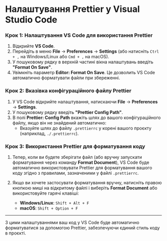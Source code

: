# Налаштування Prettier у Visual Studio Code

### Крок 1: Налаштування VS Code для використання Prettier

1. Відкрийте **VS Code**.
2. Перейдіть в меню **File** → **Preferences** → **Settings** (або натисніть `Ctrl + ,` на Windows/Linux або `Cmd + ,` на macOS).
3. У пошуковому рядку в верхній частині вікна налаштувань введіть **"Format On Save"**.
4. Увімкніть параметр **Editor: Format On Save**. Це дозволить VS Code автоматично форматувати файли при збереженні.

### Крок 2: Вказівка конфігураційного файлу Prettier

1. У VS Code відкрийте налаштування, натискаючи **File** → **Preferences** → **Settings**.
2. У пошуковому рядку введіть **"Prettier Config Path"**.
3. В полі **Prettier: Config Path** вкажіть шлях до вашого конфігураційного файлу, якщо він не знайдений автоматично:
   - Вказуйте шлях до файлу `.prettierrc` у корені вашого проєкту (наприклад, `./.prettierrc`).

### Крок 3: Використання Prettier для форматування коду

1. Тепер, коли ви будете зберігати файл (або вручну запускати форматування через команду **Format Document**), VS Code буде автоматично використовувати Prettier для форматування вашого коду згідно з правилами, зазначеними у файлі `.prettierrc`.

2. Якщо ви хочете застосувати форматування вручну, натисніть правою кнопкою миші на відкритому файлі і виберіть **Format Document** або використовуйте гарячі клавіші:
   - **Windows/Linux**: `Shift + Alt + F`
   - **macOS**: `Shift + Option + F`

---

З цими налаштуваннями ваш код у VS Code буде автоматично форматуватися за допомогою Prettier, забезпечуючи єдиний стиль коду в проєкті.
